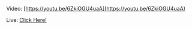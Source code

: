 Video: [https://youtu.be/6ZkiOGU4uaA](https://youtu.be/6ZkiOGU4uaA)

Live: [Click Here!](https://ojitxslml.github.io/Javascript-basic-excercises/Logic-8/)
